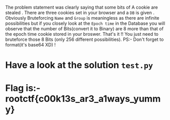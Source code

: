 The problem statement was clearly saying that some bits of A cookie are stealed . There are three cookies set in your browser and a ```DB``` is given . Obviously Bruteforcing ```Name``` and ```Group``` is meaningless as there are infinite possibilities but if you closely look at the ```Epoch time``` in the Database you will observe that the number of Bits(convert it to Binary) are 8 more than that of the epoch time cookie stored in your broswer. That's it !! You just need to bruteforce those 8 Bits (only 256 different possibilities). PS:- Don't forget to format(it's base64 XD) !
# Have a look at the solution ```test.py```
# Flag is:- rootctf{c00k13s_ar3_a1ways_yummy}
